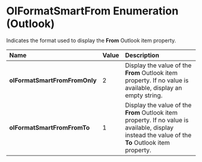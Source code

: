 
# OlFormatSmartFrom Enumeration (Outlook)

Indicates the format used to display the  **From** Outlook item property.



|**Name**|**Value**|**Description**|
|:-----|:-----|:-----|
| **olFormatSmartFromFromOnly**|2|Display the value of the  **From** Outlook item property. If no value is available, display an empty string.|
| **olFormatSmartFromFromTo**|1|Display the value of the  **From** Outlook item property. If no value is available, display instead the value of the **To** Outlook item property.|
